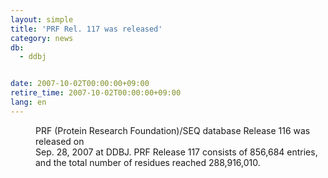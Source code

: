 ```yaml
---
layout: simple
title: 'PRF Rel. 117 was released'
category: news
db:
  - ddbj


date: 2007-10-02T00:00:00+09:00
retire_time: 2007-10-02T00:00:00+09:00
lang: en
---
```


<dd>PRF (Protein Research Foundation)/SEQ database Release 116 was released on<br> Sep. 28, 2007 at DDBJ. PRF Release 117 consists of 856,684 entries,<br> and the total number of residues reached 288,916,010.</dd>
